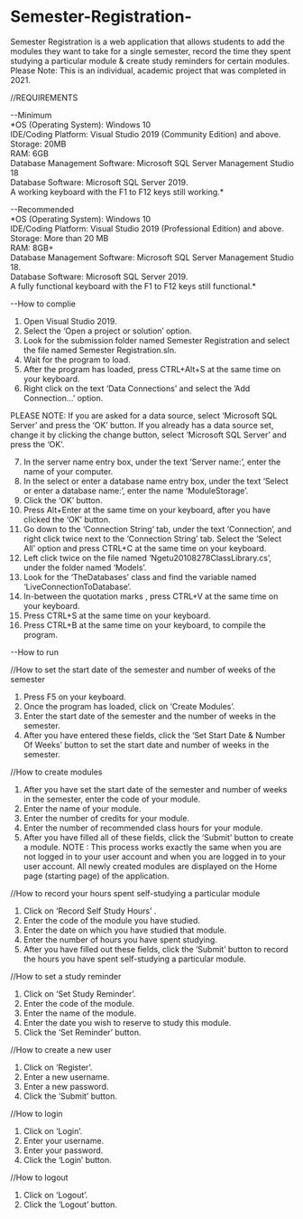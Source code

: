 # Semester-Registration-
Semester Registration is a web application that allows students to add the modules they want to take for a single semester, record the time they spent studying a particular module &amp; create study reminders for certain modules. Please Note: This is an individual, academic project that was completed in 2021.  

//REQUIREMENTS

--Minimum\
*OS (Operating System): Windows 10\
IDE/Coding Platform: Visual Studio 2019 (Community Edition) and above.\
Storage: 20MB\
RAM: 6GB\
Database Management Software: Microsoft SQL Server Management Studio 18\
Database Software: Microsoft SQL Server 2019.\
A working keyboard with the F1 to F12 keys still working.\*

--Recommended\
*OS (Operating System): Windows 10\
IDE/Coding Platform: Visual Studio 2019 (Professional Edition) and above.\
Storage: More than 20 MB\
RAM: 8GB+\
Database Management Software: Microsoft SQL Server Management Studio 18.\
Database Software: Microsoft SQL Server 2019.\
A fully functional keyboard with the F1 to F12 keys still functional.\*

--How to complie 

1. Open Visual Studio 2019.
2. Select the ‘Open a project or solution’ option.
3. Look for the submission folder named Semester Registration and select the file named Semester Registration.sln.
4. Wait for the program to load.
5. After the program has loaded, press CTRL+Alt+S at the same time on your keyboard.
6. Right click on the text ‘Data Connections’ and select the ’Add Connection…’ option.

PLEASE NOTE: If you are asked for a data source, select ‘Microsoft SQL Server’ and press the ‘OK’ button. If you already
has a data source set, change it by clicking the change button, select ‘Microsoft SQL Server’ and press the ‘OK’.

7. In the server name entry box, under the text ‘Server name:’, enter the name of your computer.
8. In the select or enter a database name entry box, under the text ‘Select or enter a database name:’, enter the name
‘ModuleStorage’.
9. Click the ‘OK’ button.
10. Press Alt+Enter at the same time on your keyboard, after you have clicked the ‘OK’ button.
11. Go down to the ‘Connection String‘ tab, under the text ‘Connection’, and right click twice next to the ‘Connection String’ tab. Select
the ‘Select All’ option and press CTRL+C at the same time on your keyboard.
12. Left click twice on the file named ‘Ngetu20108278ClassLibrary.cs’, under the folder named ‘Models’.
13. Look for the ‘TheDatabases’ class and find the variable named ‘LiveConnectionToDatabase’.
14. In-between the quotation marks , press CTRL+V at the same time on your keyboard.
15. Press CTRL+S at the same time on your keyboard.
16. Press CTRL+B at the same time on your keyboard, to compile the program.

--How to run

//How to set the start date of the semester and number of weeks of the semester
1. Press F5 on your keyboard.
2. Once the program has loaded, click on ‘Create Modules’.
3. Enter the start date of the semester and the number of weeks in the semester.
4. After you have entered these fields, click the ‘Set Start Date & Number Of Weeks’ button to set the start date and number of
weeks in the semester.

//How to create modules
1. After you have set the start date of the semester and number of weeks in the semester, enter the code of your module.
2. Enter the name of your module.
3. Enter the number of credits for your module.
4. Enter the number of recommended class hours for your module.
5. After you have filled all of these fields, click the ‘Submit’ button to create a module.
NOTE : This process works exactly the same when you are not logged in to your user account and when you are logged in
to your user account. All newly created modules are displayed on the Home page (starting page) of the application.

//How to record your hours spent self-studying a particular module
1. Click on ‘Record Self Study Hours’ .
2. Enter the code of the module you have studied.
3. Enter the date on which you have studied that module.
4. Enter the number of hours you have spent studying.
5. After you have filled out these fields, click the ‘Submit’ button to record the hours you have spent self-studying a particular module.

//How to set a study reminder
1. Click on ‘Set Study Reminder’.
2. Enter the code of the module.
3. Enter the name of the module.
4. Enter the date you wish to reserve to study this module.
5. Click the ‘Set Reminder’ button.

//How to create a new user
1. Click on ‘Register’.
2. Enter a new username.
3. Enter a new password.
4. Click the ‘Submit’ button.

//How to login
1. Click on ‘Login’.
2. Enter your username.
3. Enter your password.
4. Click the ‘Login’ button.

//How to logout
1. Click on ‘Logout’.
2. Click the ‘Logout’ button.
